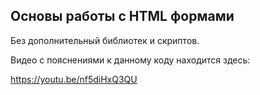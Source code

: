 ## Основы работы с HTML формами

Без дополнительный библиотек и скриптов. 

Видео с пояснениями к данному коду находится здесь:

https://youtu.be/nf5diHxQ3QU